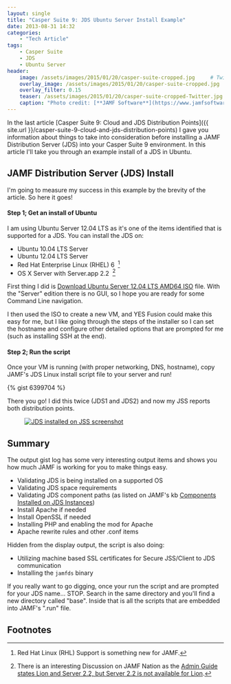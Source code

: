 ```yaml
---
layout: single
title: "Casper Suite 9: JDS Ubuntu Server Install Example"
date: 2013-08-31 14:32
categories:
    - "Tech Article"
tags:
    - Casper Suite
    - JDS
    - Ubuntu Server
header:
    image: /assets/images/2015/01/20/casper-suite-cropped.jpg     # Twitter (use 'overlay_image')
    overlay_image: /assets/images/2015/01/20/casper-suite-cropped.jpg       # Article header at 2048x768
    overlay_filter: 0.15
    teaser: /assets/images/2015/01/20/casper-suite-cropped-Twitter.jpg    # Shrink image to 575 width
    caption: "Photo credit: [**JAMF Software**](https://www.jamfsoftware.com/products/)"
---
```


In the last article [Casper Suite 9: Cloud and JDS Distribution Points]({{ site.url }}/casper-suite-9-cloud-and-jds-distribution-points) I gave you information about things to take into consideration before installing a JAMF Distribution Server (JDS) into your Casper Suite 9 environment.  In this article I'll take you through an example install of a JDS in Ubuntu.

JAMF Distribution Server (JDS) Install
---

I'm going to measure my success in this example by the brevity of the article.  So here it goes!

#### Step 1; Get an install of Ubuntu

I am using Ubuntu Server 12.04 LTS as it's one of the items identified that is supported for a JDS.  You can install the JDS on:

- Ubuntu 10.04 LTS Server
- Ubuntu 12.04 LTS Server
- Red Hat Enterprise Linux (RHEL) 6 &nbsp;[^1]
- OS X Server with Server.app 2.2 &nbsp;[^2]

First thing I did is [Download Ubuntu Server 12.04 LTS AMD64 ISO][ubuntu12.04] file.  With the "Server" edition there is no GUI, so I hope you are ready for some Command Line navigation.

I then used the ISO to create a new VM, and YES Fusion could make this easy for me, but I like going through the steps of the installer so I can set the hostname and configure other detailed options that are prompted for me (such as installing SSH at the end).

#### Step 2; Run the script

Once your VM is running (with proper networking, DNS, hostname), copy JAMF's JDS Linux install script file to your server and run!

{% gist 6399704 %}

There you go!  I did this twice (JDS1 and JDS2) and now my JSS reports both distribution points.

<figure>
<a href="{{ site.url }}/assets/images/2013/08/31/JDS.png"><img src="{{ site.url }}/assets/images/2013/08/31/JDS_480.png" alt="JDS installed on JSS screenshot" title="JDS installed on JSS screenshot" /></a>
</figure>


Summary
---

The output gist log has some very interesting output items and shows you how much JAMF is working for you to make things easy.

- Validating JDS is being installed on a supported OS
- Validating JDS space requirements
- Validating JDS component paths (as listed on JAMF's kb [Components Installed on JDS Instances][339])
- Install Apache if needed
- Install OpenSSL if needed
- Installing PHP and enabling the mod for Apache
- Apache rewrite rules and other .conf items

Hidden from the display output, the script is also doing:

- Utilizing machine based SSL certificates for Secure JSS/Client to JDS communication
- Installing the ``` jamfds ``` binary

If you really want to go digging, once your run the script and are prompted for your JDS name... STOP.  Search in the same directory and you'll find a new directory called "base".  Inside that is all the scripts that are embedded into JAMF's ".run" file.

Footnotes
---

[^1]: Red Hat Linux (RHL) Support is something new for JAMF.
[^2]: There is an interesting Discussion on JAMF Nation as the [Admin Guide states Lion and Server 2.2, but Server 2.2 is not available for Lion](https://jamfnation.jamfsoftware.com/discussion.html?id=8111).

[ubuntu12.04]: https://www.ubuntu.com/download/server
[339]: https://jamfnation.jamfsoftware.com/article.html?id=339
